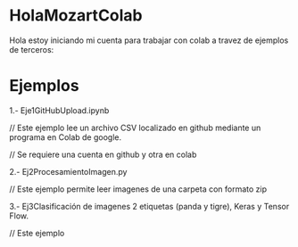 # HolaMozartColab
Hola 
estoy iniciando mi cuenta para trabajar con colab a travez de ejemplos de terceros:

# Ejemplos

1.- Eje1GitHubUpload.ipynb

// Este ejemplo lee un archivo CSV localizado en github mediante un programa en Colab de google.


// Se requiere una cuenta en github y otra en colab



2.- Ej2ProcesamientoImagen.py

// Este ejemplo permite leer imagenes de una carpeta con formato zip


3.- Ej3Clasificación de imagenes 2 etiquetas (panda y tigre), Keras y Tensor Flow.
 
// Este ejemplo 
